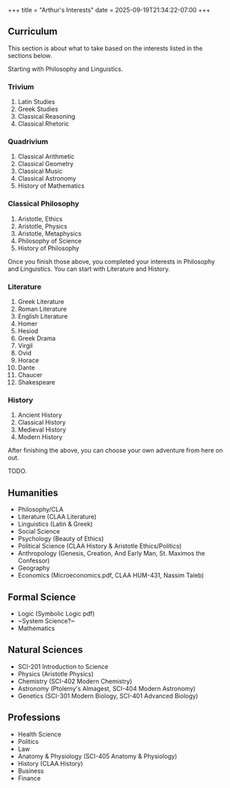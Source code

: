 +++
title = "Arthur's Interests"
date = 2025-09-19T21:34:22-07:00
+++
## Curriculum
This section is about what to take based on the interests listed in the sections below.

Starting with Philosophy and Linguistics.

### Trivium
1. Latin Studies
2. Greek Studies
3. Classical Reasoning
4. Classical Rhetoric

### Quadrivium
1. Classical Arithmetic
2. Classical Geometry
3. Classical Music
4. Classical Astronomy
5. History of Mathematics

### Classical Philosophy
1. Aristotle, Ethics
2. Aristotle, Physics
3. Aristotle, Metaphysics
4. Philosophy of Science
5. History of Philosophy

Once you finish those above, you completed your interests in Philosophy and Linguistics. You can start with Literature and History.

### Literature
1. Greek Literature
2. Roman Literature
3. English Literature
4. Homer
5. Hesiod
6. Greek Drama
7. Virgil
8. Ovid
9. Horace
10. Dante
11. Chaucer
12. Shakespeare

### History
1. Ancient History
2. Classical History
3. Medieval History
4. Modern History

After finishing the above, you can choose your own adventure from here on out.

TODO.

## Humanities
- Philosophy/CLA
- Literature (CLAA Literature)
- Linguistics (Latin & Greek)
- Social Science
- Psychology (Beauty of Ethics)
- Political Science (CLAA History & Aristotle Ethics/Politics)
- Anthropology (Genesis, Creation, And Early Man, St. Maximos the Confessor)
- Geography
- Economics (Microeconomics.pdf, CLAA HUM-431, Nassim Taleb)

## Formal Science
- Logic (Symbolic Logic pdf)
- ~System Science?~
- Mathematics

## Natural Sciences
- SCI-201 Introduction to Science
- Physics (Aristotle Physics)
- Chemistry (SCI-402 Modern Chemistry)
- Astronomy (Ptolemy's Almagest, SCI-404 Modern Astronomy)
- Genetics (SCI-301 Modern Biology, SCI-401 Advanced Biology)

## Professions
- Health Science
- Politics
- Law
- Anatomy & Physiology (SCI-405 Anatomy & Physiology)
- History (CLAA History)
- Business
- Finance

